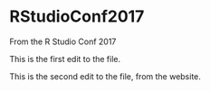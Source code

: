 # RStudioConf2017
From the R Studio Conf 2017



This is the first edit to the file.


This is the second edit to the file, from the website.


